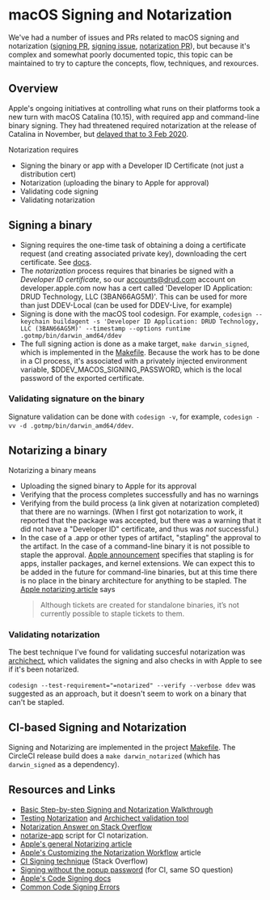# macOS Signing and Notarization

We've had a number of issues and PRs related to macOS signing and notarization ([signing PR](https://github.com/drud/ddev/pull/1727), [signing issue](https://github.com/drud/ddev/issues/1626), [notarization PR](https://github.com/drud/ddev/pull/2015)), but because it's complex and somewhat poorly documented topic, this topic can be maintained to try to capture the concepts, flow, techniques, and rexources.

## Overview

Apple's ongoing initiatives at controlling what runs on their platforms took a new turn with macOS Catalina (10.15), with required app and command-line binary signing. They had threatened required notarization at the release of Catalina in November, but [delayed that to 3 Feb 2020](https://developer.apple.com/news/?id=12232019a&irgwc=1&aosid=p239&cid=aos-us-aff-ir&irchannel=13631&irpid=27795&clickid=xCbU172KJxyORV9wUx0Mo34BUknR3xW91R0sUY0&ircid=7613).

Notarization requires

* Signing the binary or app with a Developer ID Certificate (not just a distribution cert)
* Notarization (uploading the binary to Apple for approval)
* Validating code signing
* Validating notarization

## Signing a binary

* Signing requires the one-time task of obtaining a doing a certificate request (and creating associated private key), downloading the cert certificate. See [docs](https://developer.apple.com/library/archive/documentation/Security/Conceptual/CodeSigningGuide/Procedures/Procedures.html).
* The *notarization* process requires that binaries be signed with a *Developer ID certificate*, so our accounts@drud.com account on developer.apple.com now has a cert called 'Developer ID Application: DRUD Technology, LLC (3BAN66AG5M)'. This can be used for more than just DDEV-Local (can be used for DDEV-Live, for example)
* Signing is done with the macOS tool codesign. For example,
`codesign --keychain buildagent -s 'Developer ID Application: DRUD Technology, LLC (3BAN66AG5M)' --timestamp --options runtime .gotmp/bin/darwin_amd64/ddev`
* The full signing action is done as a make target, `make darwin_signed`, which is implemented in the [Makefile](https://github.com/drud/ddev/blob/1a7e5539abf06cc2521d576b79c94315d27e349c/Makefile#L125-L136). Because the work has to be done in a CI process, it's associated with a privately injected environment variable, $DDEV_MACOS_SIGNING_PASSWORD, which is the local password of the exported certificate.

### Validating signature on the binary

Signature validation can be done with `codesign -v`, for example, `codesign -vv -d .gotmp/bin/darwin_amd64/ddev`.

## Notarizing a binary

Notarizing a binary means

* Uploading the signed binary to Apple for its approval
* Verifying that the process completes successfully and has no warnings
* Verifying from the build process (a link given at notarization completed) that there are no warnings. (When I first got notarization to work, it reported that the package was accepted, but there was a warning that it did not have a "Developer ID" certificate, and thus was *not* successful.)
* In the case of a .app or other types of artifact, "stapling" the approval to the artifact. In the case of a command-line binary it is not possible to staple the approval. [Apple announcement](https://developer.apple.com/news/?id=06032019i) specifies that stapling is for apps, installer packages, and kernel extensions. We can expect this to be added in the future for command-line binaries, but at this time there is no place in the binary architecture for anything to be stapled. The [Apple notarizing article](https://developer.apple.com/documentation/xcode/notarizing_macos_software_before_distribution/customizing_the_notarization_workflow#3087720) says
    > Although tickets are created for standalone binaries, it’s not currently possible to staple tickets to them.

### Validating notarization

The best technique I've found for validating succesful notarization was [archichect](https://eclecticlight.co/2019/11/26/how-to-check-quarantine-64-bit-signature-and-notarization-for-almost-anything/), which validates the signing and also checks in with Apple to see if it's been notarized.

`codesign --test-requirement="=notarized" --verify --verbose ddev` was suggested as an approach, but it doesn't seem to work on a binary that can't be stapled.

## CI-based Signing and Notarization

Signing and Notarizing are implemented in the project [Makefile](https://github.com/drud/ddev/blob/1a7e5539abf06cc2521d576b79c94315d27e349c/Makefile#L125-L136).
The CircleCI release build does a `make darwin_notarized` (which has `darwin_signed` as a dependency).

## Resources and Links

* [Basic Step-by-step Signing and Notarization Walkthrough](http://www.zarkonnen.com/signing_notarizing_catalina)
* [Testing Notarization](https://eclecticlight.co/2019/11/26/how-to-check-quarantine-64-bit-signature-and-notarization-for-almost-anything/) and [Archichect validation tool](https://eclecticlight.co/32-bitcheck-archichect/)
* [Notarization Answer on Stack Overflow](https://stackoverflow.com/questions/56890749/macos-notarize-in-script/56890758#56890758)
* [notarize-app](https://www.notion.so/randyfay/Notarization-Catalina-e8d037cb6caf44fc9eef339f092faa64#e590379f4a35498181b18554a49fac88) script for CI notarization.
* [Apple's general Notarizing article](https://developer.apple.com/documentation/xcode/notarizing_macos_software_before_distribution)
* [Apple's Customizing the Notarization Workflow](https://developer.apple.com/documentation/xcode/notarizing_macos_software_before_distribution/customizing_the_notarization_workflow) article
* [CI Signing technique](https://stackoverflow.com/a/40039594/215713) (Stack Overflow)
* [Signing without the popup password](https://stackoverflow.com/a/40039594/215713) (for CI, same SO question)
* [Apple's Code Signing docs](https://developer.apple.com/library/archive/documentation/Security/Conceptual/CodeSigningGuide/Procedures/Procedures.html)
* [Common Code Signing Errors](https://medium.com/@SharpFive/common-code-signing-errors-codesign-failed-with-exit-code-1-1ffa5f4785c9)
